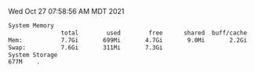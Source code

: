 Wed Oct 27 07:58:56 AM MDT 2021
```bash
System Memory
               total        used        free      shared  buff/cache   available
Mem:           7.7Gi       699Mi       4.7Gi       9.0Mi       2.2Gi       6.7Gi
Swap:          7.6Gi       311Mi       7.3Gi
System Storage
677M	.
```
